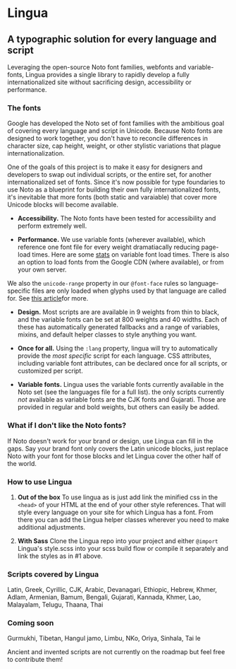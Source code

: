 # Lingua

## A typographic solution for every language and script

Leveraging the open-source Noto font families, webfonts and variable-fonts, Lingua provides a single library to rapidly develop a fully internationalized site without sacrificing design, accessibility or performance.

### The fonts

Google has developed the Noto set of font families with the ambitious goal of covering every language and script in Unicode. Because Noto fonts are designed to work together, you don't have to reconcile differences in character size, cap height, weight, or other stylistic variations that plague internationalization.

One of the goals of this project is to make it easy for designers and developers to swap out individual scripts, or the entire set, for another internationalized set of fonts. Since it's now possible for type foundaries to use Noto as a blueprint for building their own fully internationalized fonts, it's inevitable that more fonts (both static and varaiable) that cover more Unicode blocks will become available.  

- **Accessibility.** The Noto fonts have been tested for accessibility and perform extremely well.

- **Performance.** We use variable fonts (wherever available), which reference one font file for every weight dramatiacally reducing page-load times. Here are some [stats](https://css-tricks) on variable font load times. There is also an option to load fonts from the Google CDN (where available), or from your own server.

We also the `unicode-range` property in our `@font-face` rules so language-specific files are only loaded when glyphs used by that language are called for. See [this article](https://css-tricks.com/almanac/properties/u/unicode-range/)for more.

- **Design.** Most scripts are are available in 9 weights from thin to black, and the variable fonts can be set at 800 weights and 40 widths. Each of these has automatically generated fallbacks and a range of variables, mixins, and default helper classes to style anything you want.

- **Once for all.** Using the `:lang` property, lingua will try to automatically provide the *most specific* script for each language. CSS attributes, including variable font attributes, can be declared once for all scripts, or customized per script.

- **Variable fonts.** Lingua uses the variable fonts currently available in the Noto set (see the languages file for a full list). the only scripts currently *not* available as variable fonts are the CJK fonts and Gujarati. Those are provided in regular and bold weights, but others can easily be added.

### What if I don't like the Noto fonts?

If Noto doesn't work for your brand or design, use Lingua can fill in the gaps. Say your brand font only covers the Latin unicode blocks, just replace Noto with your font for those blocks and let Lingua cover the other half of the world.

### How to use Lingua

1. **Out of the box** To use lingua as is just add link the minified css in the `<head>` of your HTML at the end of your other style references. That will style every language on your site for which Lingua has a font. From there you can add the Lingua helper classes wherever you need to make additional adjustments.

2. **With Sass** Clone the Lingua repo into your project and either `@import` Lingua's style.scss into your scss build flow or compile it separately and link the styles as in #1 above.

<!--3. **With NPM** Get the NPM module `npm i lingua-sass`, or yarn add lingua-sass. Then you can import the module into your build.-->

### Scripts covered by Lingua

Latin, Greek, Cyrillic, CJK, Arabic, Devanagari, Ethiopic, Hebrew, Khmer, Adlam, Armenian, Bamum, Bengali, Gujarati, Kannada, Khmer, Lao, Malayalam, Telugu, Thaana, Thai

### Coming soon

Gurmukhi, Tibetan, Hangul jamo, Limbu, NKo, Oriya, Sinhala, Tai le 

Ancient and invented scripts are not currently on the roadmap but feel free to contribute them!
